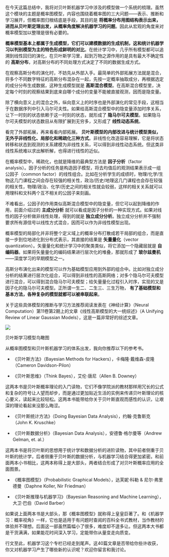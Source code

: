 在今天这篇总结中，我将对贝叶斯机器学习中涉及的模型做一个系统的梳理。虽然这个模块的主题是概率图模型，内容也围绕着概率图的三大问题——表示、推断和学习展开，但概率图归根结底是手段，其目的是 **将概率分布用图结构表示出来，进而从贝叶斯定理出发，从概率角度解决机器学习的问题**。因此从宏观的角度来对概率模型加以整理是很有必要的。

**概率模型基本上都属于生成模型，它们可以建模数据的生成机制，这和统计机器学习以判别模型为主的特色形成鲜明的对比**。在统计学习中，几乎所有模型都可以追溯到线性回归的演化，在贝叶斯学习里，起到万物之源作用的是具有最大不确定性的 **高斯分布**，对高斯分布的不同处理方式决定了不同的数据生成方式。

在观察高斯分布的演化时，不妨先从外部入手。最简单的外部拓展方法就是混合，将多个不同数字特征的高斯分布混杂在一起，先按一定概率抽取成分，再根据选定的成分分布生成数据，这种生成模型就是 **高斯混合模型**。在高斯混合模型里，决定每个时刻的观察结果到底来自哪个成分的变量不能被直接观测，因而是隐变量。

除了横向意义上的混合之外，纵向意义上的时序也是外部演化的常见手段，这相当于在数据序列中引入马尔可夫性。如果给高斯混合模型中的隐变量添加时序关系，让下一时刻的状态依赖于这一时刻的状态，就形成了 **隐马尔可夫模型**。如果隐马尔可夫模型的状态数目从有限扩展到无穷多，又形成了 **线性动态系统**。

看完了外部拓展，再来看看内部拓展。 **贝叶斯模型的内部改进与统计模型类似，无外乎非线性化、局部化和稀疏化三种方式**。非线性化改造容易理解，它是将状态转移和状态到观测的关系建模为非线性关系，可以得到非线性动态系统。但这类非线性系统难以求出解析解，也得进行线性的近似。

在概率模型中，稀疏化，也就是降维的最典型方法是 **因子分析**（factor analysis）。因子分析的任务是构造因子模型，将去均值后的观测结果表示成一组公因子（common factor）的线性组合。比如在分析学生的成绩时，物理/化学/生物这几门课程之间会存在较强的相关性，政治/历史/地理这几门课程也会存在较强的相关性，物理/政治、化学/历史之间的相关性就会较弱，这样的相关关系就可以用理科和文科两个互不相关的公因子来刻画。

不难看出，公因子的作用类似高斯混合模型中的隐变量，但它可以起到降维的作用，前面介绍过的 **主成分分析** 就可以看成是因子分析的一种实现方式。如果对线性的因子分析做非线性处理，得到的就是 **独立成分分析**。独立成分分析并不强制要求所有源信号以线性方式混合，因而可以作为非线性模型出现。

概率模型的局部化并非将整个定义域上的概率分布打散成若干局部的组合，而是直接一步到位地进化到分布式表示，其直接的结果是 **矢量量化**（vector quantization）。矢量量化和统计学习中的聚类类似，将它添加一个隐藏层就是 **自编码器**。如果将矢量量化的编码结果进行层次化的堆叠，那就形成了 **玻尔兹曼机**——深度学习的早期模型之一。

高斯分布演化出来的模型可以作为基础模型应用到外部的组合中。比如对独立成分分析的结果进行层次化组合，可以得到非线性的高斯网络；对多个隐马尔可夫模型进行混合，可以得到混合隐马尔可夫模型；给矢量量化过程引入时序，实现的又是因子化的隐马尔可夫模型。正所谓一生二、二生三、三生万物， **有了基础模型和基本方法，各种复杂的模型就都可以被串联起来**。

关于这些具体模型的推断与学习方法推荐阅读发表在《神经计算》（Neural Computation）第11卷第2期上的文章《线性高斯模型的大一统综述》（A Unifying Review of Linear Gaussian Models），这是一篇非常好的综述文章。

![](https://static001.geekbang.org/resource/image/b7/58/b7ca408ee79402b8174dec9aa1fbdf58.png?wh=637*484)

贝叶斯学习模型鸟瞰图

从概率图模型和贝叶斯机器学习的体系出发，我向你推荐以下的参考书。

- 《贝叶斯方法》（Bayesian Methods for Hackers），卡梅隆·戴维森-皮隆（Cameron Davidson-Pilon）

- 《贝叶斯思维》（Think Bayes），艾伦·唐尼（Allen B. Downey）


这两本书是贝叶斯概率理论的入门读物，它们不像学院派的教材那样用冗长的公式和复杂的符号让人望而却步，而是通过更加贴近生活的实例来传递贝叶斯理论的核心要义，读起来比较轻松。这两本书能带给你关于贝叶斯直观而感性的认识，让艰深的理论看起来没那么晦涩。

- 《贝叶斯统计方法》（Doing Bayesian Data Analysis），约翰·克鲁斯克（John K. Kruschke）

- 《贝叶斯数据分析》（Bayesian Data Analysis），安德鲁·格尔曼等（Andrew Gelman, et. al.）


这两本书是将贝叶斯的思想用于统计学和数据分析的进阶读物，其中前者侧重于贝叶斯的统计学，后者侧重于贝叶斯的数据分析，与机器学习结合得更加紧密。和前面两本小书相比，这两本称得上是大部头，两者结合形成了对贝叶斯概率应用的全面图景。

- 《概率图模型》（Probabilistic Graphical Models），达芙妮·科勒 & 尼尔·弗里德曼（Daphne Koller, Nir Friedman）

- 《贝叶斯推理与机器学习》（Bayesian Reasoning and Machine Learning），大卫·巴伯（David Barber）


如果说上面两本书是大部头，那《概率图模型》就称得上皇皇巨著了。和《机器学习：概率视角》一样，它也是适用于有问题时查阅的百科全书式教材，当作教材的体验并不理想。后面这一部虽然篇幅小了很多，难度却不遑多让。但这两本大书都是干货满满，如果能花时间深入学习，定能带你从量变走向质变。

行文至此，机器学习这个专栏已经走到尾声。这40篇文章是否带给你些许收获，你又对机器学习产生了哪些新的认识呢？欢迎你留言和我讨论。